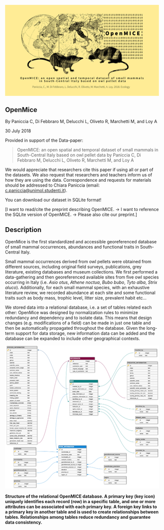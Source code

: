 


![](https://github.com/Envixlab/OpenMice/blob/master/OpenMICE.jpg)

 
 
## OpenMice

By Paniccia C, Di Febbraro M, Delucchi L, Oliveto R, Marchetti M, and Loy A

30 July 2018

Provided in support of the Data-paper:

>OpenMICE: an open spatial and temporal dataset of small mammals in South-Central Italy based on owl pellet data 
by Paniccia C, Di Febbraro M, Delucchi L, Oliveto R, Marchetti M, and Loy A


We would appreciate that researchers cite this paper if using all or part of the datasets. We also request that researchers and teachers inform us of how they are using the data. 
Correspondence and requests for materials should be addressed to Chiara Paniccia (email: c.paniccia@unimol.studenti.it).

You can download our dataset in SQLite format!

[I want to read/cite the preprint describing OpenMICE. → 
I want to reference the SQLite version of OpenMICE. →  Please also cite our preprint.]

## Description

OpenMice is the first standardized and accessible georeferenced database of small mammal occurrences, abundances and functional traits in South-Central Italy.

Small mammal occurrences derived from owl pellets were obtained from different sources, including original field surveys, publications, grey literature, existing databases and museum collections. We first performed a data-gathering and then georeferenced available sites from five owl species occurring in Italy (i.e. *Asio otus*, *Athene noctua*, *Bubo bubo*, *Tyto alba*, *Strix aluco*). Additionally, for each small mammal species, with an exhaustive literature review, we recorded abundance at each site and some functional traits such as body mass, trophic level, litter size, prevalent habit etc…

We stored data into a relational database, i.e. a set of tables related each other: OpenMice was designed by normalization rules to minimize redundancy and dependency and to isolate data. This means that design changes (e.g. modifications of a field) can be made in just one table and then be automatically propagated throughout the database. Given the long-term support for data storage, new information data can be added and the database can be expanded to include other geographical contexts.



![](https://github.com/Envixlab/OpenMice/blob/master/OpenMICE_structure.png)

**Structure of the relational OpenMICE database. A primary key (key icon) uniquely identifies each record (row) in a specific table, and one or more attributes can be associated with each primary key. A foreign key links to a primary key in another table and is used to create relationships between tables. Relationships among tables reduce redundancy and guarantee data consistency.**
